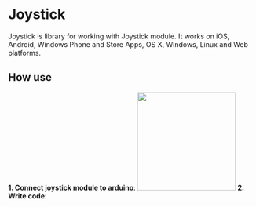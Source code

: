 Joystick
=========

Joystick is library for working with Joystick module.
It works on iOS, Android, Windows Phone and Store Apps, OS X, Windows, Linux and Web platforms.

How use
-----------------------

**1. Connect joystick module to arduino**:
<img src="https://brainy-bits.com/wp-content/uploads/2014/12/schematic-joystick1.png" height=200>
**2. Write code**:

